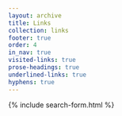```yaml
---
layout: archive
title: Links
collection: links
footer: true
order: 4
in_nav: true
visited-links: true
prose-headings: true
underlined-links: true
hyphens: true
---
```


{% include search-form.html %}
